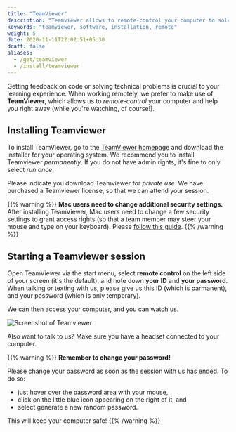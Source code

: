 ```yaml
---
title: "TeamViewer"
description: "Teamviewer allows to remote-control your computer to solve technical issues."
keywords: "teamviewer, software, installation, remote"
weight: 5
date: 2020-11-11T22:02:51+05:30
draft: false
aliases:
  - /get/teamviewer
  - /install/teamviewer
---
```


Getting feedback on code or solving technical problems is crucial to your learning experience.
When working remotely, we prefer to make use of **TeamViewer**,
which allows us to *remote-control* your computer and help you right away (while you're watching, of course!).

## Installing Teamviewer

To install TeamViewer, go to the [TeamViewer homepage](https://www.teamviewer.com/en/download/windows/) and download the installer for your operating system.
We recommend you to install Teamviewer *permanently*. If you do not have admin rights, it's fine to only select *run once*.

Please indicate you download Teamviewer for *private use*. We have purchased a Teamviewer license, so that we can attend your session.

{{% warning %}}
**Mac users need to change additional security settings.**
After installing TeamViewer, Mac users need to change a few security settings to grant access rights (so that a team member may steer your mouse and type on your keyboard). Please [follow this guide](https://community.teamviewer.com/t5/Knowledge-Base/How-to-control-a-Mac-running-macOS-10-14-or-higher/ta-p/44699#toc-hId--1220346050).
{{% /warning %}}

## Starting a Teamviewer session

Open TeamViewer via the start menu, select **remote control** on the left side of your screen (it's the default), and note down **your ID** and **your password**. When talking or texting with us, please give us this ID (which is parmanent),
and your password (which is only temporary).

We can then access your computer, and you can watch us.

![Screenshot of Teamviewer](../teamviewer.png)

Also want to talk to us? Make sure you have a headset connected to your computer.

{{% warning %}}
**Remember to change your password!**

Please change your password as soon as the session with us has ended.
To do so:

- just hover over the password area with your mouse,
- click on the little blue icon appearing on the right of it, and
- select generate a new random password.

This will keep your computer safe!
{{% /warning %}}
